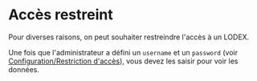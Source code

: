 # Accès restreint

Pour diverses raisons, on peut souhaiter restreindre l'accès à un LODEX.

Une fois que l'administrateur a défini un `username` et un `password` \(voir [Configuration/Restriction d'accès](/Configuration/RestrictionAccès/README.md)\), vous devez les saisir pour voir les données.



